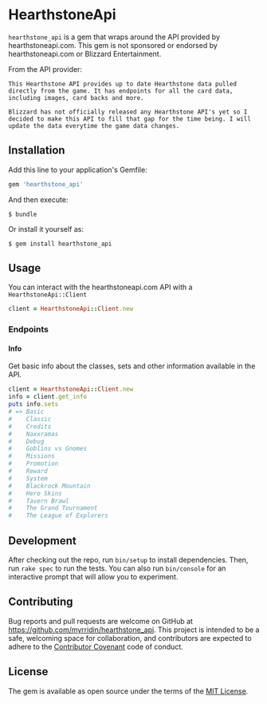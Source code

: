 # HearthstoneApi

`hearthstone_api` is a gem that wraps around the API provided by hearthstoneapi.com. This gem is not sponsored or endorsed by hearthstoneapi.com or Blizzard Entertainment.

From the API provider:

```
This Hearthstone API provides up to date Hearthstone data pulled directly from the game. It has endpoints for all the card data, including images, card backs and more.

Blizzard has not officially released any Hearthstone API's yet so I decided to make this API to fill that gap for the time being. I will update the data everytime the game data changes.
```


## Installation

Add this line to your application's Gemfile:

```ruby
gem 'hearthstone_api'
```

And then execute:

    $ bundle

Or install it yourself as:

    $ gem install hearthstone_api

## Usage

You can interact with the hearthstoneapi.com API with a `HearthstoneApi::Client`

```ruby
client = HearthstoneApi::Client.new
```

### Endpoints

#### Info

Get basic info about the classes, sets and other information available in the API.

```ruby
client = HearthstoneApi::Client.new
info = client.get_info
puts info.sets
# => Basic
#    Classic
#    Credits
#    Naxxramas
#    Debug
#    Goblins vs Gnomes
#    Missions
#    Promotion
#    Reward
#    System
#    Blackrock Mountain
#    Hero Skins
#    Tavern Brawl
#    The Grand Tournament
#    The League of Explorers
```


## Development

After checking out the repo, run `bin/setup` to install dependencies. Then, run `rake spec` to run the tests. You can also run `bin/console` for an interactive prompt that will allow you to experiment.

## Contributing

Bug reports and pull requests are welcome on GitHub at https://github.com/myrridin/hearthstone_api. This project is intended to be a safe, welcoming space for collaboration, and contributors are expected to adhere to the [Contributor Covenant](http://contributor-covenant.org) code of conduct.


## License

The gem is available as open source under the terms of the [MIT License](http://opensource.org/licenses/MIT).

